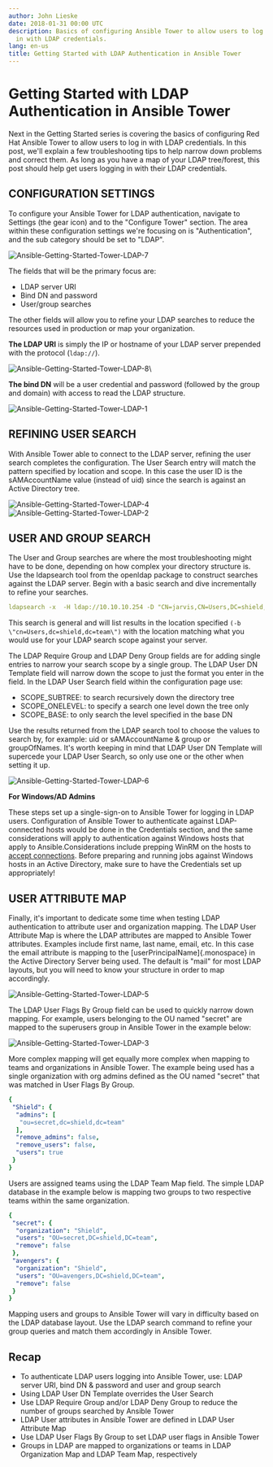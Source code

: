 ```yaml
---
author: John Lieske
date: 2018-01-31 00:00 UTC
description: Basics of configuring Ansible Tower to allow users to log
  in with LDAP credentials.
lang: en-us
title: Getting Started with LDAP Authentication in Ansible Tower
---
```


# Getting Started with LDAP Authentication in Ansible Tower

Next in the Getting Started series is
covering the basics of configuring Red Hat Ansible Tower to allow users
to log in with LDAP credentials. In this post, we'll explain a few
troubleshooting tips to help narrow down problems and correct them. As
long as you have a map of your LDAP tree/forest, this post should help
get users logging in with their LDAP credentials.

## CONFIGURATION SETTINGS

To configure your Ansible Tower for LDAP authentication, navigate to
Settings (the gear icon) and to the "Configure Tower" section. The
area within these configuration settings we're focusing on is
"Authentication", and the sub category should be set to "LDAP".

![Ansible-Getting-Started-Tower-LDAP-7](/images/posts/archive/Ansible-Getting-Started-Tower-LDAP-7.png)

The fields that will be the primary focus are:

-   LDAP server URI
-   Bind DN and password
-   User/group searches

The other fields will allow you to refine your LDAP searches to reduce
the resources used in production or map your organization.

**The LDAP URI** is simply the IP or hostname of your LDAP server
prepended with the protocol (`ldap://`).

![Ansible-Getting-Started-Tower-LDAP-8](/images/posts/archive/Ansible-Getting-Started-Tower-LDAP-8.png)\

**The bind DN** will be a user credential and password (followed by the
group and domain) with access to read the LDAP structure.

![Ansible-Getting-Started-Tower-LDAP-1](/images/posts/archive/Ansible-Getting-Started-Tower-LDAP-1.png)

## REFINING USER SEARCH

With Ansible Tower able to connect to the LDAP server, refining the user
search completes the configuration. The User Search entry will match the
pattern specified by location and scope. In this case the user ID is the
sAMAccountName value (instead of uid) since the search is against an
Active Directory tree.

![Ansible-Getting-Started-Tower-LDAP-4](/images/posts/archive/Ansible-Getting-Started-Tower-LDAP-4.png)
![Ansible-Getting-Started-Tower-LDAP-2](/images/posts/archive/Ansible-Getting-Started-Tower-LDAP-2.png)

## USER AND GROUP SEARCH

The User and Group searches are where the most troubleshooting might
have to be done, depending on how complex your directory structure is.
Use the ldapsearch tool from the openldap package to construct searches
against the LDAP server. Begin with a basic search and dive
incrementally to refine your searches.

```yml
ldapsearch -x  -H ldap://10.10.10.254 -D "CN=jarvis,CN=Users,DC=shield,DC=team" -w 01Password! -b "cn=Users,dc=shield,dc=team" 
```

This search is general and will list results in the location specified
`(-b \"cn=Users,dc=shield,dc=team\")` with the location
matching what you would use for your LDAP search scope against your
server.

The LDAP Require Group and LDAP Deny Group fields are for adding single
entries to narrow your search scope by a single group. The LDAP User DN
Template field will narrow down the scope to just the format you enter
in the field. In the LDAP User Search field within the configuration
page use:

-   SCOPE_SUBTREE: to search recursively down the directory tree
-   SCOPE_ONELEVEL: to specify a search one level down the tree only
-   SCOPE_BASE: to only search the level specified in the base DN

Use the results returned from the LDAP search tool to choose the values
to search by, for example: uid or sAMAccountName & group or
groupOfNames. It's worth keeping in mind that LDAP User DN Template will
supercede your LDAP User Search, so only use one or the other when
setting it up.

![Ansible-Getting-Started-Tower-LDAP-6](/images/posts/archive/Ansible-Getting-Started-Tower-LDAP-6.png)

**For Windows/AD Admins**

These steps set up a single-sign-on to Ansible Tower for logging in LDAP
users. Configuration of Ansible Tower to authenticate against
LDAP-connected hosts would be done in the Credentials section, and the
same considerations will apply to authentication against Windows hosts
that apply to Ansible.Considerations include prepping WinRM on the hosts
to [accept
connections](http://docs.ansible.com/ansible/latest/intro_windows.html#windows-system-prep).
Before preparing and running jobs against Windows hosts in an Active
Directory, make sure to have the Credentials set up appropriately!

## USER ATTRIBUTE MAP

Finally, it's important to dedicate some time when testing LDAP
authentication to attribute user and organization mapping. The LDAP User
Attribute Map is where the LDAP attributes are mapped to Ansible Tower
attributes. Examples include first name, last name, email, etc. In this
case the email attribute is mapping to the
[userPrincipalName]{.monospace} in the Active Directory Server being
used. The default is "mail" for most LDAP layouts, but you will need to
know your structure in order to map accordingly.

![Ansible-Getting-Started-Tower-LDAP-5](/images/posts/archive/Ansible-Getting-Started-Tower-LDAP-5.png)

The LDAP User Flags By Group field can be used to quickly narrow down
mapping. For example, users belonging to the OU named "secret" are
mapped to the superusers group in Ansible Tower in the example below:

![Ansible-Getting-Started-Tower-LDAP-3](/images/posts/archive/Ansible-Getting-Started-Tower-LDAP-3.png)

More complex mapping will get equally more complex when mapping to teams
and organizations in Ansible Tower. The example being used has a single
organization with org admins defined as the OU named \"secret\" that was
matched in User Flags By Group.

```yml
{
 "Shield": {
  "admins": [
   "ou=secret,dc=shield,dc=team"
  ],
  "remove_admins": false,
  "remove_users": false,
  "users": true
 }
}
```

Users are assigned teams using the LDAP Team Map field. The simple LDAP
database in the example below is mapping two groups to two respective
teams within the same organization.

```yml
{
 "secret": {
  "organization": "Shield",
  "users": "OU=secret,DC=shield,DC=team",
  "remove": false
 },
 "avengers": {
  "organization": "Shield",
  "users": "OU=avengers,DC=shield,DC=team",
  "remove": false
 }
}
```

Mapping users and groups to Ansible Tower will vary in difficulty based
on the LDAP database layout. Use the LDAP search command to refine your
group queries and match them accordingly in Ansible Tower.

## Recap

-   To authenticate LDAP users logging into Ansible Tower, use:
    LDAP server URI, bind DN & password and user and group search
-   Using LDAP User DN Template overrides the User Search
-   Use LDAP Require Group and/or LDAP Deny Group to reduce the number
    of groups searched by Ansible Tower
-   LDAP User attributes in Ansible Tower are defined in LDAP User
    Attribute Map
-   Use LDAP User Flags By Group to set LDAP user flags in Ansible
    Tower
-   Groups in LDAP are mapped to organizations or teams in LDAP
    Organization Map and LDAP Team Map, respectively
